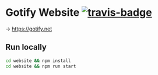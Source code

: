 # Gotify Website [![travis-badge][travis-badge]][travis]

-> <https://gotify.net>

## Run locally

```bash
cd website && npm install
cd website && npm run start
```

[travis-badge]: https://travis-ci.org/gotify/cli.svg?branch=master
[travis]: https://travis-ci.org/gotify/cli
